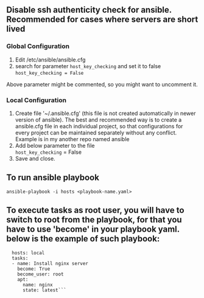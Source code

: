 ## Disable ssh authenticity check for ansible. Recommended for cases where servers are short lived
### Global Configuration
1. Edit /etc/ansible/ansible.cfg
2. search for parameter `host_key_checking` and set it to false  
   `host_key_checking = False`

Above parameter might be commented, so you might want to uncomment it.

### Local Configuration
1. Create file '~/.ansible.cfg' (this file is not created automatically in newer version of ansible). The best and recommended way is to create a ansible.cfg file in each individual project, so that configurations for every project can be maintained separately without any conflict. Example is in my another repo named ansible
2. Add below parameter to the file  
   `host_key_checking` = False
3. Save and close.

## To run ansible playbook
`ansible-playbook -i hosts <playbook-name.yaml>`

## To execute tasks as root user, you will have to switch to root from the playbook, for that you have to use 'become' in your playbook yaml. below is the example of such playbook:
```- name: Deploy and configure nginx web server
  hosts: local
  tasks: 
  - name: Install nginx server
    become: True
    become_user: root
    apt: 
      name: nginx
      state: latest```